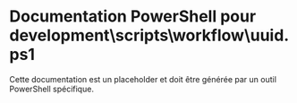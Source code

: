 # Documentation PowerShell pour development\scripts\workflow\uuid.ps1

Cette documentation est un placeholder et doit être générée par un outil PowerShell spécifique.
